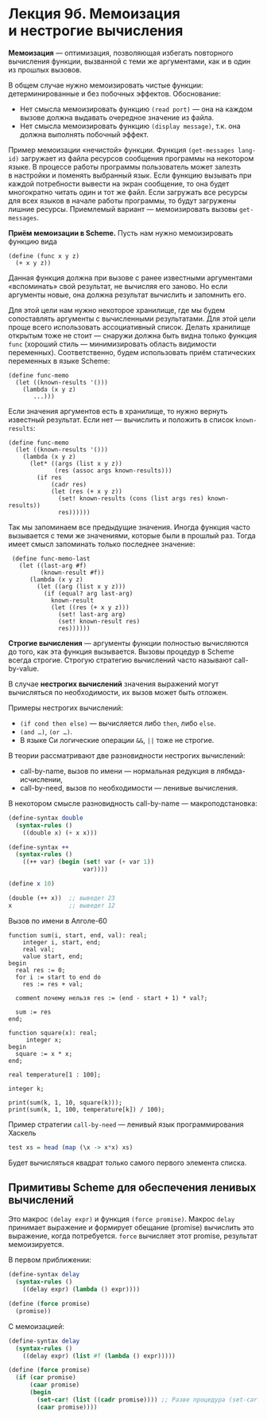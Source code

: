 Лекция 9б. Мемоизация и нестрогие вычисления
============================================

**Мемоизация** — оптимизация, позволяющая избегать повторного вычисления функции,
вызванной с теми же аргументами, как и в один из прошлых вызовов.

В общем случае нужно мемоизировать чистые функции: детерминированные и без
побочных эффектов. Обоснование:

* Нет смысла мемоизировать функцию `(read port)` — она на каждом вызове должна
  выдавать очередное значение из файла.
* Нет смысла мемоизировать функцию `(display message)`, т.к. она должна выполнять
  побочный эффект.

Пример мемоизации «нечистой» функции. Функция `(get-messages lang-id)`
загружает из файла ресурсов сообщения программы на некотором языке. В процессе
работы программы пользователь может залезть в настройки и поменять выбранный
язык. Если функцию вызывать при каждой потребности вывести на экран сообщение,
то она будет многократно читать один и тот же файл. Если загружать все ресурсы
для всех языков в начале работы программы, то будут загружены лишние ресурсы.
Приемлемый вариант — мемоизировать вызовы `get-messages`.

**Приём мемоизации в Scheme.** Пусть нам нужно мемоизировать функцию вида

    (define (func x y z)
      (+ x y z))

Данная функция должна при вызове с ранее известными аргументами «вспоминать»
свой результат, не вычисляя его заново. Но если аргументы новые, она должна
результат вычислить и запомнить его.

Для этой цели нам нужно некоторое хранилище, где мы будем сопоставлять
аргументы с вычисленными результатами. Для этой цели проще всего использовать
ассоциативный список. Делать хранилище открытым тоже не стоит — снаружи должна
быть видна только функция `func` (хороший стиль — минимизировать область
видимости переменных). Соответственно, будем использовать приём статических
переменных в языке Scheme:

    (define func-memo
      (let ((known-results '()))
        (lambda (x y z)
           ...)))

Если значения аргументов есть в хранилище, то нужно вернуть известный результат.
Если нет — вычислить и положить в список `known-results`:

    (define func-memo
      (let ((known-results '()))
        (lambda (x y z)
          (let* ((args (list x y z))
                 (res (assoc args known-results)))
            (if res
                (cadr res)
                (let (res (+ x y z))
                  (set! known-results (cons (list args res) known-results))
                  res))))))

Так мы запоминаем все предыдущие значения. Иногда функция часто вызывается
с теми же значениями, которые были в прошлый раз. Тогда имеет смысл запоминать
только последнее значение:

     (define func-memo-last
       (let ((last-arg #f)
             (known-result #f))
          (lambda (x y z)
            (let ((arg (list x y z)))
              (if (equal? arg last-arg)
                known-result
                (let ((res (+ x y z)))
                  (set! last-arg arg)
                  (set! known-result res)
                  res))))))


**Строгие вычисления** — аргументы функции полностью вычисляются до того,
как эта функция вызывается. Вызовы процедур в Scheme всегда строгие.
Строгую стратегию вычислений часто называют call-by-value.

В случае **нестрогих вычислений** значения выражений могут вычисляться
по необходимости, их вызов может быть отложен.

Примеры нестрогих вычислений:

* `(if cond then else)` — вычисляется либо `then`, либо `else`.
* `(and …)`, `(or …)`.
* В языке Си логические операции `&&`, `||` тоже не строгие.

В теории рассматривают две разновидности нестрогих вычислений:

* call-by-name, вызов по имени — нормальная редукция в лябмда-исчислении,
* call-by-need, вызов по необходимости — ленивые вычисления.

В некотором смысле разновидность call-by-name — макроподстановка:

```Scheme
(define-syntax double
  (syntax-rules ()
    ((double x) (+ x x)))

(define-syntax ++
  (syntax-rules ()
    ((++ var) (begin (set! var (+ var 1))
                     var))))

(define x 10)

(double (++ x))  ;; выведет 23
x                ;; выведет 12
```

Вызов по имени в Алголе-60

```
function sum(i, start, end, val): real;
    integer i, start, end;
    real val;
    value start, end;
begin
  real res := 0;
  for i := start to end do
    res := res + val;

  comment почему нельзя res := (end - start + 1) * val?;

  sum := res
end;

function square(x): real;
     integer x;
begin
  square := x * x;
end;

real temperature[1 : 100];

integer k;

print(sum(k, 1, 10, square(k)));
print(sum(k, 1, 100, temperature[k]) / 100);
```



Пример стратегии `call-by-need` — ленивый язык программирования Хаскель

```Haskell
test xs = head (map (\x -> x*x) xs)
```

Будет вычисляться квадрат только самого первого элемента списка.


Примитивы Scheme для обеспечения ленивых вычислений
---------------------------------------------------

Это макрос `(delay expr)` и функция `(force promise)`. Макрос `delay`
принимает выражение и формирует обещание (promise) вычислить это
выражение, когда потребуется. `force` вычисляет этот promise, результат
мемоизируется.

В первом приближении:

```Scheme
(define-syntax delay
  (syntax-rules ()
    ((delay expr) (lambda () expr))))

(define (force promise)
  (promise))
```

С мемоизацией:

```Scheme
(define-syntax delay
  (syntax-rules ()
    ((delay expr) (list #f (lambda () expr)))))

(define (force promise)
  (if (car promise)
      (caar promise)
      (begin
        (set-car! (list ((cadr promise)))) ;; Разве процедура (set-car! ...) не должна принимать два аргумента?
        (caar promise))))
```

